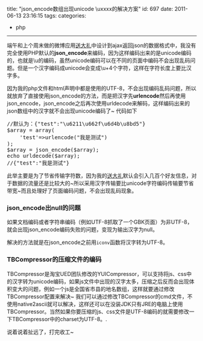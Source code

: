 title: "json_encode数组出现unicode \uxxxx的解决方案"
id: 697
date: 2011-06-13 23:16:15
tags: 
categories: 
- php
---

端午和上个周末做的微博应用[送大礼](//dali.sinaapp.com)中设计到ajax返回json的数据格式中，我没有完全使用PHP默认的**json_encode**来编码，因为这样编码出来的是unicode编码的，也就是\\u的编码，虽然unicode编码可以在不同的页面中编码不会出现乱码问题。但是一个汉字编码成unicode会变成\\u+4个字符，这样在字符长度上要比汉字多。

因为我的php文件和html声明中都是使用的UTF-8，不会出现编码乱码问题，所以就放弃了直接使用json_encode的方法，而是把汉字先**urlencode**然后再使用json_encode，json_encode之后再次使用urldecode来解码，这样编码出来的json数组中的汉字就不会出现unicode编码了~
代码如下
<pre lang="php">//默认为：{"test":"\u6211\u662f\u6d4b\u8bd5"}
$array = array(
	'test'=>urlencode("我是测试")
);
$array = json_encode($array);
echo urldecode($array);
//{"test":"我是测试"}</pre>
此举主要是为了节省传输字符数，因为我的[送大礼](//dali.sinaapp.com)默认会引入几百个好友信息，对于数据的流量还是比较大的~所以采用汉字传输要比unicode字符编码传输要节省带宽~而且处理好了页面编码问题，不会出现乱码现象。

### json_encode出null的问题

如果文档编码或者字符串编码（例如UTF-8抓取了一个GBK页面）为非UTF-8，就会出现json_encode编码失败的问题，变现为输出汉字为null。
<!--more-->
解决的方法就是在json_encode之前用`iconv`函数将汉字转为UTF-8。

### TBCompressor的压缩文件的编码

TBCompressor是淘宝UED团队修改的YUICompressor，可以支持将js、css中的汉字转为unicode编码，如果js文件中出现的汉字太多，压缩之后反而会出现体积变大的问题，例如一个js是全国省市县的地名数组，这样就要通过修改TBCompressor配置来解决~
我们可以通过修改TBCompressor的cmd文件，不使用native2ascii就可以解决，这样还可以在没装JDK只有JRE的电脑上使用TBCompressor。当然如果你要压缩的js、css文件是UTF-8编码的就需要修改一下TBCompressor中的charset为UTF-8。.

说着说着扯远了，打完收工~